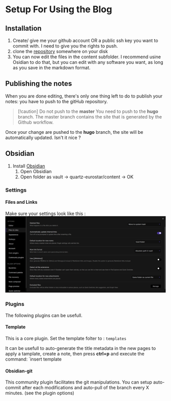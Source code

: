 # Setup For Using the Blog

## Installation

1. Create/ give me your github account OR a public ssh key you want to commit with. I need to give you the rights to push.
2. clone the [repository](https://github.com/Renahud/quartz-eurostar) somewhere on your disk
3. You can now edit the files in the content subfolder. I recommend usine Osidian to do that, but you can edit with any software you want, as long as you save in the markdown format.

## Publishing the notes
When you are done editing, there's only one thing left to do to publish your notes: you have to push to the gitHub repository.

> [!caution] Do not push to the **master**
> You need to push to the **hugo** branch.
> The master branch contains the site that is generated by the Github workflow.

Once your change are pushed to the **hugo** branch, the site will be automatically updated. Isn't it nice ?

## Obsidian

1. Install [Obsidian](https://obsidian.md)
	1. Open Obsidian 
	2. Open folder as vault -> quartz-eurostar/content -> OK

### Settings

#### Files and Links
Make sure your settings look like this :
![](Pasted%20image%2020220603091339.png)

### Plugins
The following plugins can be usefull.

#### Template
This is a core plugin. 
Set the template folter to :
`templates`

It can be usefull to auto-generate the title metadata in the new pages
to apply a tamplate, create a note, then press **ctrl+p** and execute the command:
`insert template

#### Obsidian-git 
This community plugin facilitates the git manipulations.
You can setup auto-commit after each modifications and auto-pull of the branch every X minutes. (see the plugin options)

